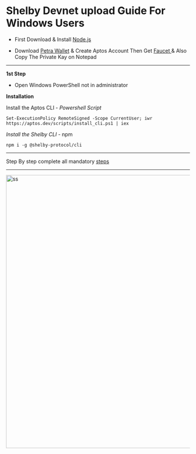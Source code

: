 # Shelby Devnet upload Guide For Windows Users

- First Download & Install [Node.js](https://nodejs.org/en/download) 

- Download [Petra Wallet](https://chromewebstore.google.com/detail/petra-aptos-wallet/ejjladinnckdgjemekebdpeokbikhfci?hl=en) & Create Aptos Account Then Get [Faucet
](https://docs.shelby.xyz/tools/cli#fund-account) & Also Copy The Private Kay on Notepad
---

**1st Step**

- Open Windows PowerShell not in administrator 

**Installation**

Install the Aptos CLI -
_Powershell Script_
```
Set-ExecutionPolicy RemoteSigned -Scope CurrentUser; iwr https://aptos.dev/scripts/install_cli.ps1 | iex
```

_Install the Shelby CLI_ - npm

```
npm i -g @shelby-protocol/cli
```

---


Step By step complete all mandatory [steps](https://docs.shelby.xyz/tools/cli#quick-start)

----



<img width="1475" height="748" alt="ss" src="https://github.com/user-attachments/assets/67c27a77-fd00-416a-916c-65220b356782" />
